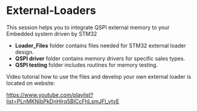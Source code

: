 # External-Loaders

This session helps you to integrate QSPI external memory to your Embedded system driven by STM32

- **Loader_Files**   folder contains files needed for STM32 external loader design.
- **QSPI driver**    folder contains memory drivers for specific sales types.
- **QSPI testing**   folder includes routines for memory testing.

Video tutorial how to use the files and develop your own external loader is located on website:

https://www.youtube.com/playlist?list=PLnMKNibPkDnHIrq5BICcFhLsmJFI_ytvE


